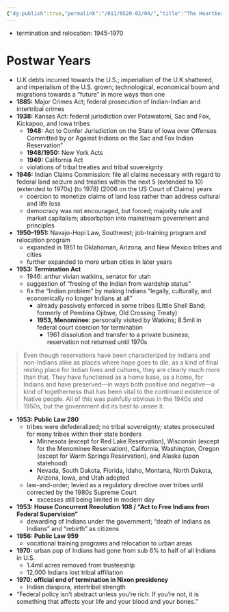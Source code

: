 ```yaml
---
{"dg-publish":true,"permalink":"/011/0520-02/04/","title":"The Heartbeat of Wounded Knee, Chapter 4","tags":["ETHNS350"],"created":"2024-09-26T15:30:32.000-07:00","updated":"2024-09-26T15:30:32.000-07:00"}
---
```


- termination and relocation: 1945-1970
# Postwar Years
- U.K debts incurred towards the U.S.; imperialism of the U.K shattered, and imperialism of the U.S. grown; technological, economical boom and migrations towards a “future” in more ways than one
- **1885:** Major Crimes Act; federal prosecution of Indian-Indian and intertribal crimes
- **1938:** Kansas Act: federal jurisdiction over Potawatomi, Sac and Fox, Kickapoo, and Iowa tribes
	- **1948:** Act to Confer Jurisdiction on the State of Iowa over Offenses Committed by or Against Indians on the Sac and Fox Indian Reservation”
	- **1948/1950:** New York Acts
	- **1949:** California Act
	- violations of tribal treaties and tribal sovereignty
- **1946:** Indian Claims Commission: file all claims necessary with regard to federal land seizure and treaties within the next 5 (extended to 10) (extended to 1970s) (to 1978) (2006 on the US Court of Claims) years
	- coercion to monetize claims of land loss rather than address cultural and life loss
	- democracy was not encouraged, but forced; majority rule and market capitalism; absorbption into mainstream government and principles
- **1950–1951:** Navajo-Hopi Law, Southwest; job-training program and relocation program
	- expanded in 1951 to Oklahoman, Arizona, and New Mexico tribes and cities
	- further expanded to more urban cities in later years
- **1953: Termination Act**
	- 1946: arthur vivian watkins, senator for utah
	- suggestion of “freeing of the Indian from wardship status”
	- fix the “Indian problem” by making Indians “legally, culturally, and economically no longer Indians at all”
		- already passively enforced in some tribes (Little Shell Band; formerly of Pembina Ojibwe, Old Crossing Treaty)
		- **1953, Menominee:** personally visited by Watkins; 8.5mil in federal court coercion for termination
			- 1961 dissolution and transfer to a private business; reservation not returned until 1970s
> Even though reservations have been characterized by Indians and non-Indians alike as places where hope goes to die, as a kind of final resting place for Indian lives and cultures, they are clearly much more than that. They have functioned as a home base, as a home, for Indians and have preserved—in ways both positive and negative—a kind of togetherness that has been vital to the continued existence of Native people. All of this was painfully obvious in the 1940s and 1950s, but the government did its best to unsee it.
- **1953: Public Law 280**
	- tribes were defederalized; no tribal sovereignty; states prosecuted for many tribes within their state borders
		- Minnesota (except for Red Lake Reservation), Wisconsin (except for the Menominee Reservation), California, Washington, Oregon (except for Warm Springs Reservation), and Alaska (upon statehood)
		- Nevada, South Dakota, Florida, Idaho, Montana, North Dakota, Arizona, Iowa, and Utah adopted
	- law-and-order; levied as a regulatory directive over tribes until corrected by the 1980s Supreme Court
		- excesses still being limited in modern day
- **1953: House Concurrent Reeolution 108 / “Act to Free Indians from Federal Supervision”**
	- dewarding of Indians under the government; “death of Indians as Indians” and “rebirth” as citizens
- **1956: Public Law 959**
	- vocational training programs and relocation to urban areas
- **1970:** urban pop of Indians had gone from sub 6% to half of all Indians in U.S.
	- 1.4mil acres removed from trusteeship
	- 12,000 Indians lost tribal affiliation
- **1970: official end of termination in Nixon presidency**
	- Indian diaspora, intertribal strength
- “Federal policy isn’t abstract unless you’re rich. If you’re not, it is something that affects your life and your blood and your bones.”